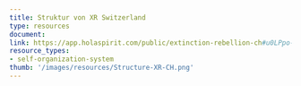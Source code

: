 ```yaml
---
title: Struktur von XR Switzerland
type: resources
document: 
link: https://app.holaspirit.com/public/extinction-rebellion-ch#u0LPpo-xr-ch-anchor-circle
resource_types:
- self-organization-system
thumb: '/images/resources/Structure-XR-CH.png'
---
```

